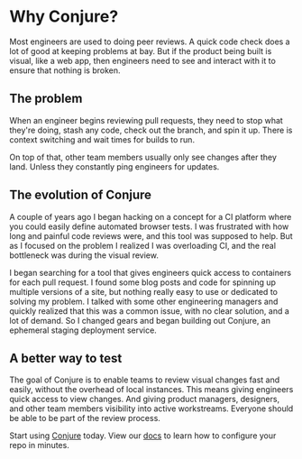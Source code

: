 # Why Conjure?

Most engineers are used to doing peer reviews. A quick code check does a lot of good at keeping problems at bay. But if the product being built is visual, like a web app, then engineers need to see and interact with it to ensure that nothing is broken. 

## The problem

When an engineer begins reviewing pull requests, they need to stop what they're doing, stash any code, check out the branch, and spin it up. There is context switching and wait times for builds to run.

On top of that, other team members usually only see changes after they land. Unless they constantly ping engineers for updates.

## The evolution of Conjure

A couple of years ago I began hacking on a concept for a CI platform where you could easily define automated browser tests. I was frustrated with how long and painful code reviews were, and this tool was supposed to help. But as I focused on the problem I realized I was overloading CI, and the real bottleneck was during the visual review.

I began searching for a tool that gives engineers quick access to containers for each pull request. I found some blog posts and code for spinning up multiple versions of a site, but nothing really easy to use or dedicated to solving my problem. I talked with some other engineering managers and quickly realized that this was a common issue, with no clear solution, and a lot of demand. So I changed gears and began building out Conjure, an ephemeral staging deployment service.

## A better way to test

The goal of Conjure is to enable teams to review visual changes fast and easily, without the overhead of local instances. This means giving engineers quick access to view changes. And giving product managers, designers, and other team members visibility into active workstreams. Everyone should be able to be part of the review process.

Start using [Conjure](https://conjure.sh) today. View our [docs](https://conjure.sh/docs) to learn how to configure your repo in minutes.
